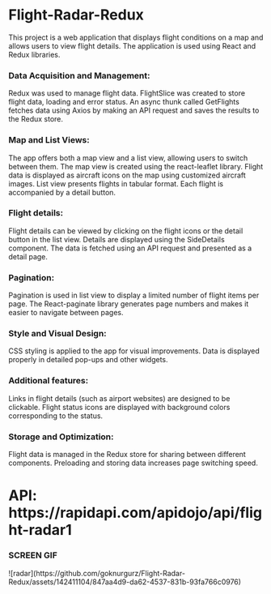 # Flight-Radar-Redux

This project is a web application that displays flight conditions on a map and allows users to view flight details. The application is used using React and Redux libraries.

<h3>Data Acquisition and Management:</h3>

Redux was used to manage flight data. FlightSlice was created to store flight data, loading and error status. An async thunk called GetFlights fetches data using Axios by making an API request and saves the results to the Redux store.

<h3>Map and List Views:</h3>

The app offers both a map view and a list view, allowing users to switch between them. The map view is created using the react-leaflet library. Flight data is displayed as aircraft icons on the map using customized aircraft images. List view presents flights in tabular format. Each flight is accompanied by a detail button.

<h3>Flight details:</h3>

Flight details can be viewed by clicking on the flight icons or the detail button in the list view. Details are displayed using the SideDetails component. The data is fetched using an API request and presented as a detail page.

<h3>Pagination:</h3>

Pagination is used in list view to display a limited number of flight items per page. The React-paginate library generates page numbers and makes it easier to navigate between pages.

<h3>Style and Visual Design:</h3>

CSS styling is applied to the app for visual improvements. Data is displayed properly in detailed pop-ups and other widgets.

<h3>Additional features:</h3>

Links in flight details (such as airport websites) are designed to be clickable. Flight status icons are displayed with background colors corresponding to the status. 

<h3>Storage and Optimization:</h3>

Flight data is managed in the Redux store for sharing between different components. Preloading and storing data increases page switching speed.

<h1>API: https://rapidapi.com/apidojo/api/flight-radar1 </h1>

<h3> SCREEN GIF </h3>
![radar](https://github.com/goknurgurz/Flight-Radar-Redux/assets/142411104/847aa4d9-da62-4537-831b-93fa766c0976)
